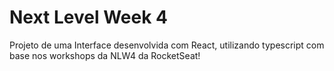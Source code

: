 # Next Level Week 4

Projeto de uma Interface desenvolvida com React, utilizando typescript com base nos 
workshops da NLW4 da RocketSeat!
